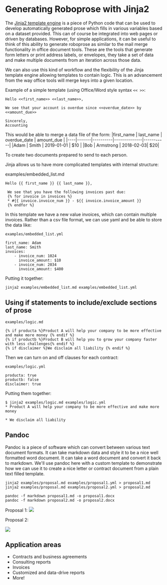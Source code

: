 # Generating Roboprose with Jinja2

The [Jinja2 template engine](http://jinja.pocoo.org/docs/2.10/templates/) is a piece of Python
code that can be used to develop automatically generated prose which fills in various variables
based on a dataset provided. This can of course be integrated into web pages or driven by databases.
However, for simple applications, it can be useful to think of this ability to generate roboprose
as similar to the mail merge functionality in office document tools. These are the tools that generate
form letters or print address labels, or envelopes, they take a set of data and make multiple documents
from an iteration across those data.

We can also use this kind of workflow and the flexibility of the Jinja template engine allowing templates
to contain logic. This is an advancement from the way office tools will merge keys into a given location.

Example of a simple template (using Office/Word style syntax `<< >>`:
```
Hello <<first_name>> <<last_name>>,

We see that your account is overdue since <<overdue_date>> by <<amount_due>>

Sincerely,
Accounting
```
This would be able to merge a data file of the form:
|first_name | last_name | overdue_date | amount_due |
|----|-------|----------|--------------|-----------|
|Adam | Smith | 2019-01-01 | $10 |
|Bob | Armstrong | 2018-02-03| $20|

To create two documents prepared to send to each person.

Jinja allows us to have more complicated templates with internal structure:

examples/embedded_list.md
```
Hello {{ first_name }} {{ last_name }},

 We see that you have the following invoices past due:
 {% for invoice in invoices %}
 * #{{ invoice.invoice_num }} - ${{ invoice.invoice_amount }}
 {% endfor %}
```

In this template we have a new value invoices, which can contain multiple invoices. Rather than a csv file format, we can use
yaml and be able to store the data like:

`examples/embedded_list.yml`
```
first_name: Adam
last_name: Smith
invoices:
    - invoice_num: 1024
      invoice_amount: $10
    - invoice_num: 2034
      invoice_amount: $400
```

Putting it together:

```
jinja2 examples/embedded_list.md examples/embedded_list.yml
```

## Using if statements to include/exclude sections of prose

`examples/logic.md`
```
{% if producta %}Product A will help your company to be more effective and make more money {% endif %}
{% if productb %}Product B will help you to grow your company faster with less challenges{% endif %}
{% if disclaimer %}We disclaim all liability {% endif %}

```
Then we can turn on and off clauses for each contract:

`examples/logic.yml`
```
producta: true
productb: false
disclaimer: true
```

Putting them together:
```
$ jinja2 examples/logic.md examples/logic.yml
* Product A will help your company to be more effective and make more money

* We disclaim all liability
```

## Pandoc

Pandoc is a piece of software which can convert between various text document formats. It can take markdown data and style
it to be a nice well formatted word document. It can take a word document and convert it back to markdown. We'll use pandoc
here with a custom template to demonstrate how we can use it to create a nice letter or contract document from a plain text
filled template.

```
jinja2 examples/proposal.md examples/proposal1.yml > proposal1.md
jinja2 examples/proposal.md examples/proposal2.yml > proposal2.md

pandoc -f markdown proposal1.md -o proposal1.docx
pandoc -f markdown proposal2.md -o proposal2.docx
```

Proposal 1:
![](https://jduckles-dropshare.s3-us-west-2.amazonaws.com/Screen-Shot-2019-05-23-16-46-17.86.png)

Proposal 2:

![](https://jduckles-dropshare.s3-us-west-2.amazonaws.com/Screen-Shot-2019-05-23-16-47-13.46.png)


## Application areas

* Contracts and business agreements
* Consulting reports
* Invoices
* Customized and data-drive reports
* More!
